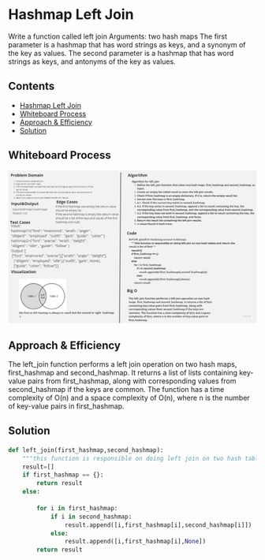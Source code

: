 # Hashmap Left Join

Write a function called left join
Arguments: two hash maps
The first parameter is a hashmap that has word strings as keys, and a synonym of the key as values.
The second parameter is a hashmap that has word strings as keys, and antonyms of the key as values.

## Contents

- [Hashmap Left Join](#hashmap-left-join)
- [Whiteboard Process](#whiteboard-process)
- [Approach & Efficiency](#approach--efficiency)
- [Solution](#solution)

## Whiteboard Process

![Whiteboard](./hashmap_left_join.jpg)

## Approach & Efficiency

The left_join function performs a left join operation on two hash maps, first_hashmap and second_hashmap. It returns a list of lists containing key-value pairs from first_hashmap, along with corresponding values from second_hashmap if the keys are common. The function has a time complexity of O(n) and a space complexity of O(n), where n is the number of key-value pairs in first_hashmap.

## Solution

```python
def left_join(first_hashmap,second_hashmap):
    """this function is responsible on doing left join on two hash tables and return the result is list of lists"""
    result=[]
    if first_hashmap == {}:
        return result
    else:

        for i in first_hashmap:
            if i in second_hashmap:
                result.append([i,first_hashmap[i],second_hashmap[i]])
            else:
                result.append([i,first_hashmap[i],None])
        return result
```
